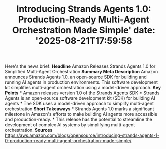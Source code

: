 ﻿---
title: "Introducing Strands Agents 1.0: Production-Ready Multi-Agent Orchestration Made Simple'
date: '2025-08-21T17:59:58"
category: "Markets"
summary: ""
slug: "introducing strands agents 10 productionready multiagent orc"
source_urls:
  - "https://aws.amazon.com/blogs/opensource/introducing-strands-agents-1-0-production-ready-multi-agent-orchestration-made-simple/"
seo:
  title: "Introducing Strands Agents 1.0: Production-Ready Multi-Agent Orchestration Made Simple | Hash n Hedge'
  description: '"
  keywords: ["news", "markets", "brief"]
---
Here's the news brief:  **Headline** Amazon Releases Strands Agents 1.0 for Simplified Multi-Agent Orchestration  **Summary Meta Description** Amazon announces Strands Agents 1.0, an open-source SDK for building and running AI agents in production environments. This software development kit simplifies multi-agent orchestration using a model-driven approach.  **Key Points**  * Amazon releases version 1.0 of the Strands Agents SDK * Strands Agents is an open-source software development kit (SDK) for building AI agents * The SDK uses a model-driven approach to simplify multi-agent orchestration  **Short Takeaways**  * Strands Agents 1.0 marks a significant milestone in Amazon's efforts to make building AI agents more accessible and production-ready. * This release has the potential to streamline the development of complex AI systems by simplifying multi-agent orchestration.  **Sources** https://aws.amazon.com/blogs/opensource/introducing-strands-agents-1-0-production-ready-multi-agent-orchestration-made-simple/ 
